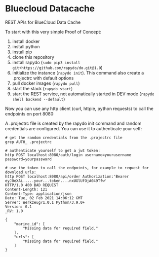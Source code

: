 # Bluecloud Datacache
REST APIs for BlueCloud Data Cache

To start with this very simple Proof of Concept:

1. install docker
2. install python
3. install pip
4. clone this repository
5. install rapydo (`sudo pip3 install git+https://github.com/rapydo/do.git@1.0`)
6. initialize the instance (`rapydo init`). This command also create a .projectrc with default options
7. pull docker images (`rapydo pull`)
8. start the stack (`rapydo start`)
9. start the REST service, not automatically started in DEV mode (`rapydo shell backend --default`)

Now you can use any http client (curl, httpie, python requests) to call the endpoints on port 8080

A .projectrc file is created by the rapydo init command and random credentials are configured. You can use it to authenticate your self:

```
# get the random credentials from the .projectrc file
grep AUTH_ .projectrc

# authenticate yourself to get a jwt token:
http POST localhost:8080/auth/login username=yourusername password=yourpassword

# use the token to call the endpoints, for example to request for download urls:
http POST localhost:8080/api/order Authorization:'Bearer eyJ0eXAi.....your...token....nxUGlUfOjA049Tfw'
HTTP/1.0 400 BAD REQUEST
Content-Length: 121
Content-Type: application/json
Date: Tue, 02 Feb 2021 14:06:12 GMT
Server: Werkzeug/1.0.1 Python/3.9.0+
Version: 0.1
_RV: 1.0

{
    "marine_id": [
        "Missing data for required field."
    ],
    "urls": [
        "Missing data for required field."
    ]
}

```


